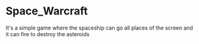 # Space_Warcraft
It's a simple game where the spaceship can go all places of the screen and it can fire to destroy the asteroids
